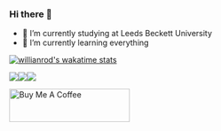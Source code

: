 ### Hi there 👋

- 🔭 I’m currently studying at Leeds Beckett University
- 🌱 I’m currently learning everything

[![willianrod's wakatime stats](https://github-readme-stats.vercel.app/api/wakatime?username=willianrod)](https://github.com/anuraghazra/github-readme-stats)

![](https://img.shields.io/badge/OS-MacOSX-informational?style=flat&logo=<LOGO_NAME>&logoColor=white&color=6f00ff)![](https://img.shields.io/badge/Code-Python-informational?style=flat&logo=<LOGO_NAME>&logoColor=white&color=fff200)![](https://img.shields.io/badge/Shell-Fish-informational?style=flat&logo=<LOGO_NAME>&logoColor=white&color=0802bd)


<a href="https://www.buymeacoffee.com/JEdwards" target="_blank"><img src="https://cdn.buymeacoffee.com/buttons/v2/default-yellow.png" alt="Buy Me A Coffee" style="height: 60px !important;width: 217px !important;" ></a>

<!--
**JEdwards216/JEdwards216** is a ✨ _special_ ✨ repository because its `README.md` (this file) appears on your GitHub profile.

Here are some ideas to get you started:

- 🔭 I’m currently working at SweetTree Connect 🌳 
- 🌱 I’m currently learning everything
- 👯 I’m looking to collaborate on ...
- 🤔 I’m looking for help with ...
- 💬 Ask me about ...
- 📫 How to reach me: ...
- ⚡ Fun fact: ...
-->
